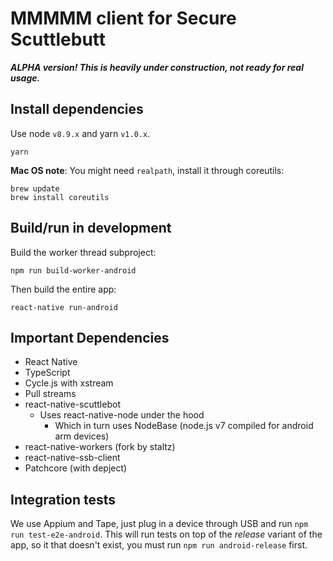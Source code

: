 # MMMMM client for Secure Scuttlebutt

***ALPHA version! This is heavily under construction, not ready for real usage.***

## Install dependencies

Use node `v8.9.x` and yarn `v1.0.x`.

```
yarn
```

**Mac OS note**: You might need `realpath`, install it through coreutils:

```
brew update
brew install coreutils
```

## Build/run in development

Build the worker thread subproject:

```
npm run build-worker-android
```

Then build the entire app:

```
react-native run-android
```

## Important Dependencies

- React Native
- TypeScript
- Cycle.js with xstream
- Pull streams
- react-native-scuttlebot
  - Uses react-native-node under the hood
    - Which in turn uses NodeBase (node.js v7 compiled for android arm devices)
- react-native-workers (fork by staltz)
- react-native-ssb-client
- Patchcore (with depject)

## Integration tests

We use Appium and Tape, just plug in a device through USB and run `npm run test-e2e-android`. This will run tests on top of the *release* variant of the app, so it that doesn't exist, you must run `npm run android-release` first.
